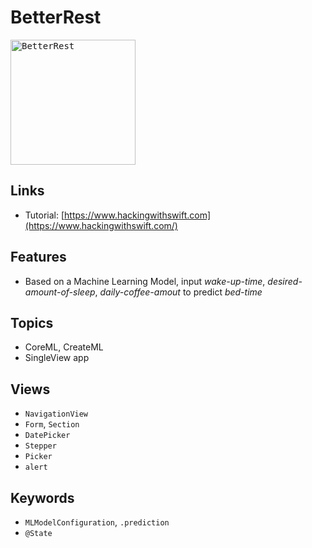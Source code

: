 # BetterRest

<kbd><img src="https://user-images.githubusercontent.com/12739843/151595173-5b357e4b-84f8-40f2-a665-c4bd5e8cbbd9.gif" width="200px" alt="BetterRest"/></kbd>

## Links

- Tutorial: [https://www.hackingwithswift.com](https://www.hackingwithswift.com/)

## Features

- Based on a Machine Learning Model, input _wake-up-time_, _desired-amount-of-sleep_, _daily-coffee-amout_ to predict _bed-time_

## Topics

- CoreML, CreateML
- SingleView app

## Views

- `NavigationView`
- `Form`, `Section`
- `DatePicker`
- `Stepper`
- `Picker`
- `alert`

## Keywords

- `MLModelConfiguration`, `.prediction`
- `@State`
